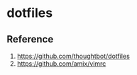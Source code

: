 # dotfiles





## Reference

1. https://github.com/thoughtbot/dotfiles
2. https://github.com/amix/vimrc



